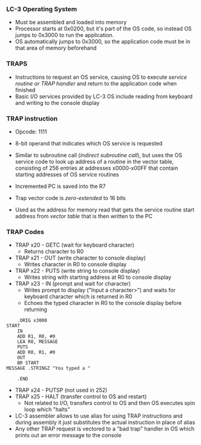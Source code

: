 ### LC-3 Operating System
- Must be assembled and loaded into memory
- Processor starts at 0x0200, but it's part of the OS code, so instead OS jumps to 0x3000 to run the application.
- OS automatically jumps to 0x3000, so the application code must be in that area of memory beforehand


### TRAPS
- Instructions to request an OS service, causing OS to execute *service routine or TRAP handler* and return to the application code when finished
- Basic I/O services provided by LC-3 OS include reading from keyboard and writing to the console display

### TRAP instruction
- Opcode: 1111
- 8-bit operand that indicates which OS service is requested
- Similar to subroutine call (*indirect subroutine call*), but uses the OS service code to look up address of a routine in the vector table, consisting of 256 entries at addresses x0000-x00FF that contain starting addresses of OS service routines

- Incremented PC is saved into the R7
- Trap vector code is *zero-extended* to 16 bits
- Used as the address for memory read that gets the service routine start address from *vector table* that is then written to the PC

### TRAP Codes
- TRAP x20 - GETC (wait for keyboard character)
	- Returns character to R0
- TRAP x21 - OUT (write character to console display)
	- Writes character in R0 to console display
- TRAP x22 - PUTS (write string to console display)
	- Writes string with starting address at R0 to console display
- TRAP x23 - IN (prompt and wait for character)
	- Writes prompt to display ("Input a character>") and waits for keyboard character which is returned in R0
	- Echoes the typed character in R0 to the console display before returning
```
	.ORIG x3000
START
	IN
	ADD R1, R0, #0
	LEA R0, MESSAGE
	PUTS
	ADD R0, R1, #0
	OUT
	BR START
MESSAGE .STRINGZ "You typed a "

	.END
```
- TRAP x24 - PUTSP (not used in 252)
- TRAP x25 - HALT (transfer control to OS and restart)
	- Not related to I/O, transfers control to OS and then OS executes spin loop which "halts" 
- LC-3 assembler allows to use alias for using TRAP instructions and during assembly it just substitutes the actual instruction in place of alias
- Any other TRAP request is vectored to a "bad trap" handler in OS which prints out an error message to the console